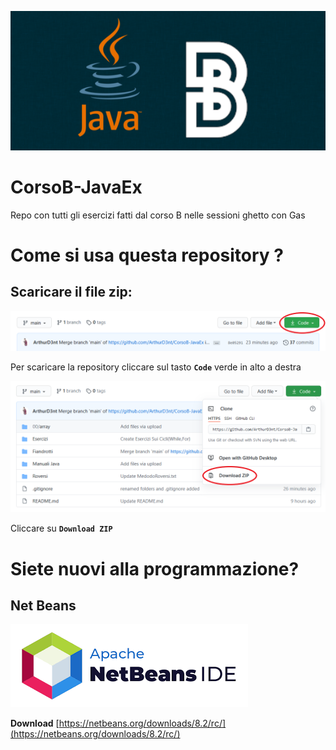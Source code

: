 ![logo](.ignore/repo-logo.png)

# CorsoB-JavaEx
Repo con tutti gli esercizi fatti dal corso B nelle sessioni ghetto con Gas

# Come si usa questa repository ?

## Scaricare il file zip:
![zip-1](https://raw.githubusercontent.com/ArthurD3nt/CorsoB-JavaEx/main/.ignore/zip-1.png)

Per scaricare la repository cliccare sul tasto **`Code`** verde in alto a destra 

![zip-2](https://raw.githubusercontent.com/ArthurD3nt/CorsoB-JavaEx/main/.ignore/zip-2.png)

Cliccare su **`Download ZIP`**

# Siete nuovi alla programmazione?

## Net Beans
![logo-NetBeans](.ignore/logo-NetBeans.png)


**Download** [https://netbeans.org/downloads/8.2/rc/](https://netbeans.org/downloads/8.2/rc/)
